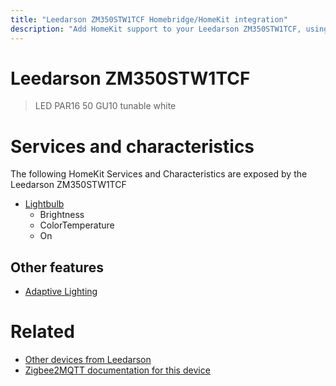 ```yaml
---
title: "Leedarson ZM350STW1TCF Homebridge/HomeKit integration"
description: "Add HomeKit support to your Leedarson ZM350STW1TCF, using Homebridge, Zigbee2MQTT and homebridge-z2m."
---
```

<!---
This file has been GENERATED using src/docgen/docgen.ts
DO NOT EDIT THIS FILE MANUALLY!
-->
# Leedarson ZM350STW1TCF
> LED PAR16 50 GU10 tunable white


# Services and characteristics
The following HomeKit Services and Characteristics are exposed by
the Leedarson ZM350STW1TCF

* [Lightbulb](../../light.md)
  * Brightness
  * ColorTemperature
  * On


## Other features
* [Adaptive Lighting](../../light.md)


# Related
* [Other devices from Leedarson](../index.md#leedarson)
* [Zigbee2MQTT documentation for this device](https://www.zigbee2mqtt.io/devices/ZM350STW1TCF.html)